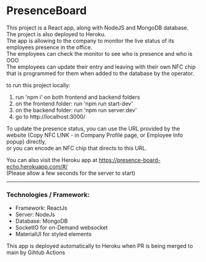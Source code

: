 # PresenceBoard

This project is a React app, along with NodeJS and MongoDB database. The project is also deployed to Heroku. <br />
The app is allowing to the company to monitor the live status of its employees presence in the office. <br />
The employees can check the monitor to see who is presence and who is OOO <br />
The employees can update their entry and leaving with their own NFC chip that is programmed for them when added to the database by the operator. <br />

to run this project locally:

1. run 'npm i' on both frontend and backend folders
2. on the frontend folder: run 'npm run start-dev'
3. on the backend folder: run 'npm run server:dev'
4. go to http://localhost:3000/

To update the presence status, you can use the URL provided by the website (Copy NFC LINK - in Company Profile page, or Employee Info popup) directly, <br />
or you can encode an NFC chip that directs to this URL.

You can also visit the Heroku app at https://presence-board-echo.herokuapp.com/#/ <br/>
(Please allow a few seconds for the server to start)


***
### Technologies / Framework:

-   Framework: ReactJs
-   Server: NodeJs
-   Database: MongoDB
-   SocketIO for on-Demand websocket
-   MaterialUI for styled elements

This app is deployed automatically to Heroku when PR is being merged to main by Gihtub Actions
